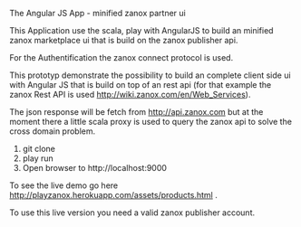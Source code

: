 The Angular JS App - minified zanox partner ui

This Application use the scala, play with AngularJS to build an minified 
zanox marketplace ui that is build on the zanox publisher api.

For the Authentification the zanox connect protocol is used.

This prototyp demonstrate the possibility to build an complete client side ui
with Angular JS that is build on top of an rest api (for that example the zanox Rest 
API is used http://wiki.zanox.com/en/Web_Services).

The json response will be fetch from http://api.zanox.com but at the moment 
there a little scala proxy is used to query the zanox api to solve the cross domain 
problem.

1. git clone
2. play run 
3. Open browser to http://localhost:9000


To see the live demo go here http://playzanox.herokuapp.com/assets/products.html .

To use this live version you need a valid zanox publisher account.
